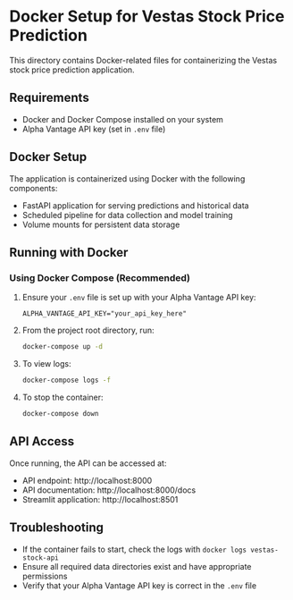 # Docker Setup for Vestas Stock Price Prediction

This directory contains Docker-related files for containerizing the Vestas stock price prediction application.

## Requirements

- Docker and Docker Compose installed on your system
- Alpha Vantage API key (set in `.env` file)

## Docker Setup

The application is containerized using Docker with the following components:

- FastAPI application for serving predictions and historical data
- Scheduled pipeline for data collection and model training
- Volume mounts for persistent data storage

## Running with Docker

### Using Docker Compose (Recommended)

1. Ensure your `.env` file is set up with your Alpha Vantage API key:
   ```
   ALPHA_VANTAGE_API_KEY="your_api_key_here"
   ```

2. From the project root directory, run:
   ```bash
   docker-compose up -d
   ```

3. To view logs:
   ```bash
   docker-compose logs -f
   ```

4. To stop the container:
   ```bash
   docker-compose down
   ```

## API Access 

Once running, the API can be accessed at:

- API endpoint: http://localhost:8000
- API documentation: http://localhost:8000/docs
- Streamlit application: http://localhost:8501

## Troubleshooting

- If the container fails to start, check the logs with `docker logs vestas-stock-api`
- Ensure all required data directories exist and have appropriate permissions
- Verify that your Alpha Vantage API key is correct in the `.env` file 